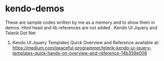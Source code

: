 # kendo-demos
These are sample codes written by me as a memory and to show them in demos. Html head and lib references are not added . 
Kendo UI Jquery and Telerik Dot Net 
1. Kendo UI Jquery Templates Quick Overview and Reference available at: https://medium.com/peaceful-programmer/telerik-kendo-ui-jquery-templates-quick-hands-on-overview-and-reference-14b359e008

